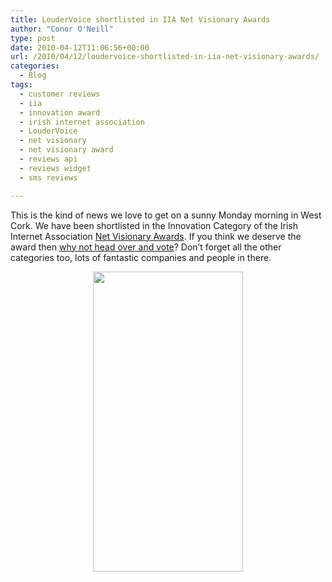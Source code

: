 ```yaml
---
title: LouderVoice shortlisted in IIA Net Visionary Awards
author: "Conor O'Neill"
type: post
date: 2010-04-12T11:06:56+00:00
url: /2010/04/12/loudervoice-shortlisted-in-iia-net-visionary-awards/
categories:
  - Blog
tags:
  - customer reviews
  - iia
  - innovation award
  - irish internet association
  - LouderVoice
  - net visionary
  - net visionary award
  - reviews api
  - reviews widget
  - sms reviews

---
```

This is the kind of news we love to get on a sunny Monday morning in West Cork. We have been shortlisted in the Innovation Category of the Irish Internet Association [Net Visionary Awards][1]. If you think we deserve the award then [why not head over and vote][2]? Don&#8217;t forget all the other categories too, lots of fantastic companies and people in there.

<p style="text-align: center;">
  <a href="http://www.iia.ie/net-visionary/vote/6"><img class="size-full wp-image-1421  aligncenter" title="IIA Net Visionary Award" src="http://www.loudervoice.com/wp-content/uploads/2010/04/12/loudervoice-shortlisted-in-iia-net-visionary-awards/innovationaward.jpg" alt="" width="240" height="480" srcset="http://127.0.0.1.nip.io/wp-content/uploads/2010/04/12/loudervoice-shortlisted-in-iia-net-visionary-awards/innovationaward.jpg 240w, http://127.0.0.1.nip.io/wp-content/uploads/2010/04/12/loudervoice-shortlisted-in-iia-net-visionary-awards/innovationaward-150x300.jpg 150w" sizes="(max-width: 240px) 100vw, 240px" /></a>
</p>

 [1]: http://www.iia.ie/net-visionary/
 [2]: http://www.iia.ie/net-visionary/vote/6
